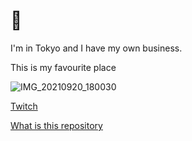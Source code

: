 # 👋

I'm in Tokyo and I have my own business.

This is my favourite place

![IMG_20210920_180030](https://github.com/casaub0n/casaub0n/assets/6220791/5277e375-9143-46de-97dd-18397784a891)

[Twitch](https://www.twitch.tv/casaub0nn)

[What is this repository](./packages/casaub0n/README.md)
